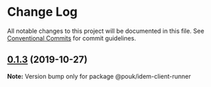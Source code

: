 # Change Log

All notable changes to this project will be documented in this file.
See [Conventional Commits](https://conventionalcommits.org) for commit guidelines.

## [0.1.3](https://github.com/pouk/idem/compare/v0.1.2...v0.1.3) (2019-10-27)

**Note:** Version bump only for package @pouk/idem-client-runner
